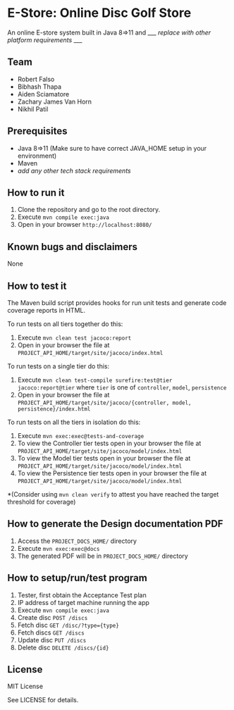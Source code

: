 # E-Store: Online Disc Golf Store
<!-- Modify this document to expand any and all sections that are applicable for a better understanding from your users/testers/collaborators (remove this comment and other instructions areas for your FINAL release) -->

An online E-store system built in Java 8=>11 and ___ _replace with other platform requirements_ ___
  
## Team

- Robert Falso
- Bibhash Thapa
- Aiden Sciamatore
- Zachary James Van Horn
- Nikhil Patil


## Prerequisites

- Java 8=>11 (Make sure to have correct JAVA_HOME setup in your environment)
- Maven
-  _add any other tech stack requirements_


## How to run it

1. Clone the repository and go to the root directory.
2. Execute `mvn compile exec:java`
3. Open in your browser `http://localhost:8080/`

## Known bugs and disclaimers
None

## How to test it

The Maven build script provides hooks for run unit tests and generate code coverage
reports in HTML.

To run tests on all tiers together do this:

1. Execute `mvn clean test jacoco:report`
2. Open in your browser the file at `PROJECT_API_HOME/target/site/jacoco/index.html`

To run tests on a single tier do this:

1. Execute `mvn clean test-compile surefire:test@tier jacoco:report@tier` where `tier` is one of `controller`, `model`, `persistence`
2. Open in your browser the file at `PROJECT_API_HOME/target/site/jacoco/{controller, model, persistence}/index.html`

To run tests on all the tiers in isolation do this:

1. Execute `mvn exec:exec@tests-and-coverage`
2. To view the Controller tier tests open in your browser the file at `PROJECT_API_HOME/target/site/jacoco/model/index.html`
3. To view the Model tier tests open in your browser the file at `PROJECT_API_HOME/target/site/jacoco/model/index.html`
4. To view the Persistence tier tests open in your browser the file at `PROJECT_API_HOME/target/site/jacoco/model/index.html`

*(Consider using `mvn clean verify` to attest you have reached the target threshold for coverage)
  
  
## How to generate the Design documentation PDF
1. Access the `PROJECT_DOCS_HOME/` directory
2. Execute `mvn exec:exec@docs`
3. The generated PDF will be in `PROJECT_DOCS_HOME/` directory


## How to setup/run/test program 
1. Tester, first obtain the Acceptance Test plan
2. IP address of target machine running the app
3. Execute `mvn compile exec:java`
4. Create disc `POST /discs`
5. Fetch disc `GET /disc/?type={type}`
6. Fetch discs `GET /discs`
7. Update disc `PUT /discs`
8. Delete disc `DELETE /discs/{id}`


## License

MIT License

See LICENSE for details.
